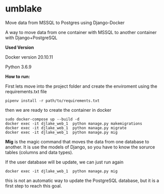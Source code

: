 # umblake
Move data from MSSQL to Postgres using Django-Docker

A way to move data from one container with MSSQL to another container with Django+PostgreSQL

**Used Version**

Docker version 20.10.11

Python 3.6.9


**How to run:**

First lets move into the project folder and create the enviroment using the requirements.txt file

```
pipenv install -r path/to/requirements.txt
```
then we are ready to create the container in docker
```
sudo docker-compose up --build -d
docker exec -it djlake_web_1  python manage.py makemigrations
docker exec -it djlake_web_1  python manage.py migrate
docker exec -it djlake_web_1  python manage.py mig

```
**Mig** is the magic command that moves the data from one database to another. 
It is use the models of Django, so you have to know the sorurce tables (columns and data types).

If the user database will be update, we can just run again 

```
docker exec -it djlake_web_1  python manage.py mig

```
this is not an automatic way to update the PostgreSQL database, but it is a first step to reach this goal.

